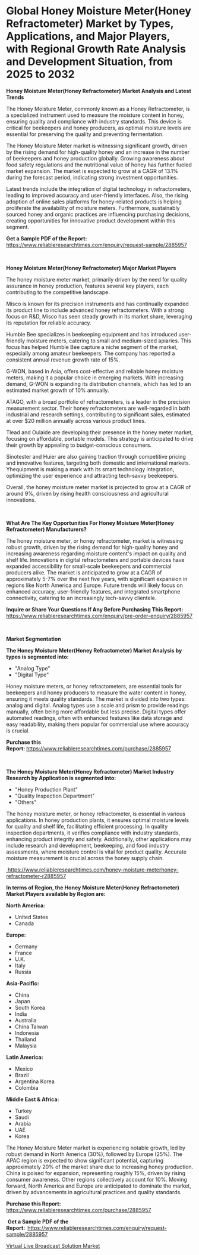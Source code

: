 <p><h1>Global Honey Moisture Meter(Honey Refractometer) Market by Types, Applications, and Major Players, with Regional Growth Rate Analysis and Development Situation, from 2025 to 2032</h1></p><p><strong>Honey Moisture Meter(Honey Refractometer) Market Analysis and Latest Trends</strong></p>
<p><p>The Honey Moisture Meter, commonly known as a Honey Refractometer, is a specialized instrument used to measure the moisture content in honey, ensuring quality and compliance with industry standards. This device is critical for beekeepers and honey producers, as optimal moisture levels are essential for preserving the quality and preventing fermentation. </p><p>The Honey Moisture Meter market is witnessing significant growth, driven by the rising demand for high-quality honey and an increase in the number of beekeepers and honey production globally. Growing awareness about food safety regulations and the nutritional value of honey has further fueled market expansion. The market is expected to grow at a CAGR of 13.1% during the forecast period, indicating strong investment opportunities. </p><p>Latest trends include the integration of digital technology in refractometers, leading to improved accuracy and user-friendly interfaces. Also, the rising adoption of online sales platforms for honey-related products is helping proliferate the availability of moisture meters. Furthermore, sustainably sourced honey and organic practices are influencing purchasing decisions, creating opportunities for innovative product development within this segment.</p></p>
<p><strong>Get a Sample PDF of the Report:&nbsp;</strong> <a href="https://www.reliableresearchtimes.com/enquiry/request-sample/2885957?utm_campaign=3031&utm_medium=2&utm_source=Github&utm_content=ia&utm_term=13032025&utm_id=honey-moisture-meterhoney-refractometer">https://www.reliableresearchtimes.com/enquiry/request-sample/2885957</a></p>
<p>&nbsp;</p>
<p><strong>Honey Moisture Meter(Honey Refractometer) Major Market Players</strong></p>
<p><p>The honey moisture meter market, primarily driven by the need for quality assurance in honey production, features several key players, each contributing to the competitive landscape.</p><p>Misco is known for its precision instruments and has continually expanded its product line to include advanced honey refractometers. With a strong focus on R&D, Misco has seen steady growth in its market share, leveraging its reputation for reliable accuracy.</p><p>Humble Bee specializes in beekeeping equipment and has introduced user-friendly moisture meters, catering to small and medium-sized apiaries. This focus has helped Humble Bee capture a niche segment of the market, especially among amateur beekeepers. The company has reported a consistent annual revenue growth rate of 15%.</p><p>G-WON, based in Asia, offers cost-effective and reliable honey moisture meters, making it a popular choice in emerging markets. With increasing demand, G-WON is expanding its distribution channels, which has led to an estimated market growth of 10% annually.</p><p>ATAGO, with a broad portfolio of refractometers, is a leader in the precision measurement sector. Their honey refractometers are well-regarded in both industrial and research settings, contributing to significant sales, estimated at over $20 million annually across various product lines.</p><p>Tlead and Oulaide are developing their presence in the honey meter market, focusing on affordable, portable models. This strategy is anticipated to drive their growth by appealing to budget-conscious consumers.</p><p>Sinotester and Huier are also gaining traction through competitive pricing and innovative features, targeting both domestic and international markets. Yhequipment is making a mark with its smart technology integration, optimizing the user experience and attracting tech-savvy beekeepers.</p><p>Overall, the honey moisture meter market is projected to grow at a CAGR of around 9%, driven by rising health consciousness and agricultural innovations.</p></p>
<p>&nbsp;</p>
<p><strong>What Are The Key Opportunities For Honey Moisture Meter(Honey Refractometer) Manufacturers?</strong></p>
<p><p>The honey moisture meter, or honey refractometer, market is witnessing robust growth, driven by the rising demand for high-quality honey and increasing awareness regarding moisture content's impact on quality and shelf life. Innovations in digital refractometers and portable devices have expanded accessibility for small-scale beekeepers and commercial producers alike. The market is anticipated to grow at a CAGR of approximately 5-7% over the next five years, with significant expansion in regions like North America and Europe. Future trends will likely focus on enhanced accuracy, user-friendly features, and integrated smartphone connectivity, catering to an increasingly tech-savvy clientele.</p></p>
<p><strong>Inquire or Share Your Questions If Any Before Purchasing This Report:</strong> <a href="https://www.reliableresearchtimes.com/enquiry/pre-order-enquiry/2885957?utm_campaign=3031&utm_medium=2&utm_source=Github&utm_content=ia&utm_term=13032025&utm_id=honey-moisture-meterhoney-refractometer">https://www.reliableresearchtimes.com/enquiry/pre-order-enquiry/2885957</a></p>
<p>&nbsp;</p>
<p><strong>Market Segmentation</strong></p>
<p><strong>The Honey Moisture Meter(Honey Refractometer) Market Analysis by types is segmented into:</strong></p>
<p><ul><li>"Analog Type"</li><li>"Digital Type"</li></ul></p>
<p><p>Honey moisture meters, or honey refractometers, are essential tools for beekeepers and honey producers to measure the water content in honey, ensuring it meets quality standards. The market is divided into two types: analog and digital. Analog types use a scale and prism to provide readings manually, often being more affordable but less precise. Digital types offer automated readings, often with enhanced features like data storage and easy readability, making them popular for commercial use where accuracy is crucial.</p></p>
<p><strong>Purchase this Report:&nbsp;</strong><a href="https://www.reliableresearchtimes.com/purchase/2885957?utm_campaign=3031&utm_medium=2&utm_source=Github&utm_content=ia&utm_term=13032025&utm_id=honey-moisture-meterhoney-refractometer">https://www.reliableresearchtimes.com/purchase/2885957</a></p>
<p>&nbsp;</p>
<p><strong>The Honey Moisture Meter(Honey Refractometer) Market Industry Research by Application is segmented into:</strong></p>
<p><ul><li>"Honey Production Plant"</li><li>"Quality Inspection Department"</li><li>"Others"</li></ul></p>
<p><p>The honey moisture meter, or honey refractometer, is essential in various applications. In honey production plants, it ensures optimal moisture levels for quality and shelf life, facilitating efficient processing. In quality inspection departments, it verifies compliance with industry standards, enhancing product integrity and safety. Additionally, other applications may include research and development, beekeeping, and food industry assessments, where moisture control is vital for product quality. Accurate moisture measurement is crucial across the honey supply chain.</p></p>
<p><a href="https://www.reliableresearchtimes.com/honey-moisture-meterhoney-refractometer-r2885957?utm_campaign=3031&utm_medium=2&utm_source=Github&utm_content=ia&utm_term=13032025&utm_id=honey-moisture-meterhoney-refractometer">&nbsp;https://www.reliableresearchtimes.com/honey-moisture-meterhoney-refractometer-r2885957</a></p>
<p><strong>In terms of Region, the Honey Moisture Meter(Honey Refractometer) Market Players available by Region are:</strong></p>
<p>
    <p> <strong> North America: </strong>
        <ul>
            <li>United States</li>
            <li>Canada</li>
        </ul>
        </p> 
    <p> <strong> Europe: </strong>
        <ul>
            <li>Germany</li>
            <li>France</li>
            <li>U.K.</li>
            <li>Italy</li>
            <li>Russia</li>
        </ul>
        </p> 
    <p> <strong> Asia-Pacific: </strong>
        <ul>
            <li>China</li>
            <li>Japan</li>
            <li>South Korea</li>
            <li>India</li>
            <li>Australia</li>
            <li>China Taiwan</li>
            <li>Indonesia</li>
            <li>Thailand</li>
            <li>Malaysia</li>
        </ul>
        </p> 
    <p> <strong> Latin America: </strong>
        <ul>
            <li>Mexico</li>
            <li>Brazil</li>
            <li>Argentina Korea</li>
            <li>Colombia</li>
        </ul>
        </p> 
    <p> <strong> Middle East & Africa: </strong>
        <ul>
            <li>Turkey</li>
            <li>Saudi</li>
            <li>Arabia</li>
            <li>UAE</li>
            <li>Korea</li>
        </ul>
    </p>
    </p>
<p><p>The Honey Moisture Meter market is experiencing notable growth, led by robust demand in North America (30%), followed by Europe (25%). The APAC region is expected to show significant potential, capturing approximately 20% of the market share due to increasing honey production. China is poised for expansion, representing roughly 15%, driven by rising consumer awareness. Other regions collectively account for 10%. Moving forward, North America and Europe are anticipated to dominate the market, driven by advancements in agricultural practices and quality standards.</p></p>
<p><strong>Purchase this Report: </strong><a href="https://www.reliableresearchtimes.com/purchase/2885957?utm_campaign=3031&utm_medium=2&utm_source=Github&utm_content=ia&utm_term=13032025&utm_id=honey-moisture-meterhoney-refractometer">https://www.reliableresearchtimes.com/purchase/2885957</a></p>
<p>&nbsp;<strong>Get a Sample PDF of the Report:&nbsp;&nbsp;</strong><a href="https://www.reliableresearchtimes.com/enquiry/request-sample/2885957?utm_campaign=3031&utm_medium=2&utm_source=Github&utm_content=ia&utm_term=13032025&utm_id=honey-moisture-meterhoney-refractometer">https://www.reliableresearchtimes.com/enquiry/request-sample/2885957</a></p>
<p><strong></strong></p>
<p><p><a href="https://github.com/akrachveslov/Market-Research-Report-List-1/blob/main/virtual-live-broadcast-solution-market.md?utm_campaign=3031&utm_medium=2&utm_source=Github&utm_content=ia&utm_term=13032025&utm_id=honey-moisture-meterhoney-refractometer">Virtual Live Broadcast Solution Market</a></p></p>